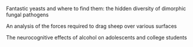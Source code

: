 Fantastic yeasts and where to find them: the hidden diversity of dimorphic fungal pathogens

An analysis of the forces required to drag sheep over various surfaces

The neurocognitive effects of alcohol on adolescents and college students

